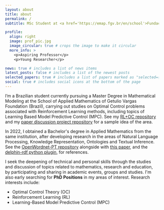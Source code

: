 ```yaml
---
layout: about
title: about
permalink: /
subtitle: MSc Student at <a href='https://emap.fgv.br/en/school'>Fundação Getulio Vargas (FGV/EMAp)</a>

profile:
  align: right
  image: prof_pic.jpg
  image_circular: true # crops the image to make it circular
  more_info: >
    <p>Aspiring Professor</p>
    <p>Young Researcher</p>

news: true # includes a list of news items
latest_posts: false # includes a list of the newest posts
selected_papers: true # includes a list of papers marked as "selected={true}"
social: true # includes social icons at the bottom of the page
---
```


I’m a Brazilian student currently pursuing a Master Degree in Mathematical Modeling at the School of Applied Mathematics of Getulio Vargas Foundation (Brazil), carrying out studies on Optimal Control problems associated with Reinforcement Learning methods, including topics of Learning Based Model Predictive Control (MPC). See my [RL+OC repository](https://github.com/FredsoNerd/reinforcement_learning_and_optimal_control) and my [paper discussion project repository](https://github.com/FredsoNerd/bang_bang_mountain_car) for a sample idea of the area.

In 2022, I obtained a Bachelor's degree in Applied Mathematics from the same institution, after developing research in the areas of Natural Language Processing, Knowledge Representation, Ontologies and Textual Inference. See the [OpenWordnet-PT repository](https://github.com/own-pt/openWordnet-PT) alongside with [this paper](https://drops.dagstuhl.de/entities/document/10.4230/OASIcs.LDK.2021.21), and the [delphin-rdf python plugin](https://github.com/own-pt/delphin-rdf), for references.

I seek the deepening of technical and personal skills through the studies and discussion of topics related to mathematics, research and education, by participating and sharing in academic events, groups and studies. I'm also early searching for **PhD Positions** in my areas of interest. Research interests include:

- Optimal Control Theory (OC)
- Reinforcement Learning (RL)
- Learning-Based Model Predictive Control (MPC)